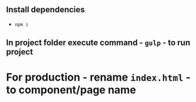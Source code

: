 ## Install dependencies

- `npm i`

## In project folder execute command - `gulp` - to run project

# For production - rename `index.html` - to component/page name
